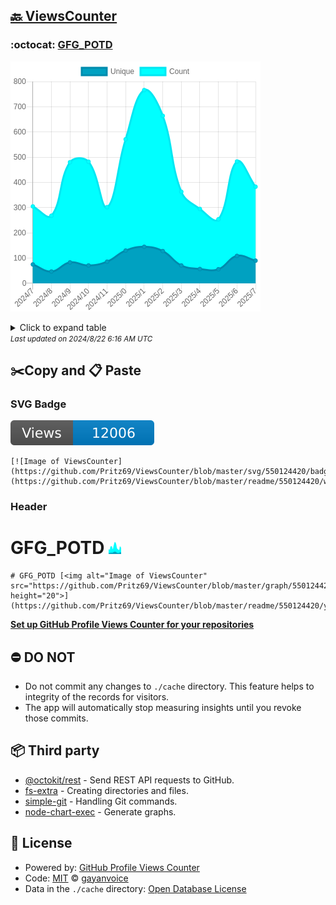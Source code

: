 ## [🔙 ViewsCounter](https://github.com/Pritz69/ViewsCounter)

### :octocat: [GFG_POTD](https://github.com/Pritz69/GFG_POTD)
![Image of ViewsCounter](https://github.com/Pritz69/ViewsCounter/blob/master/graph/550124420/large/year.png)

<details>
	<summary>Click to expand table</summary>
	<h2>:calendar: Year Page Views Table</h2>
<table>
	<tr>
		<th>
			Last Updated
		</th>
		<th>
			Unique
		</th>
		<th>
			Count
		</th>
	</tr>
	<tr>
		<td>
			<code>2024/8/1</code>
		</td>
		<td>
			<code>90</code>
		</td>
		<td>
			<code>383</code>
		</td>
	</tr>
	<tr>
		<td>
			<code>2024/7/1</code>
		</td>
		<td>
			<code>109</code>
		</td>
		<td>
			<code>483</code>
		</td>
	</tr>
	<tr>
		<td>
			<code>2024/6/1</code>
		</td>
		<td>
			<code>56</code>
		</td>
		<td>
			<code>254</code>
		</td>
	</tr>
	<tr>
		<td>
			<code>2024/5/1</code>
		</td>
		<td>
			<code>57</code>
		</td>
		<td>
			<code>295</code>
		</td>
	</tr>
	<tr>
		<td>
			<code>2024/4/1</code>
		</td>
		<td>
			<code>71</code>
		</td>
		<td>
			<code>363</code>
		</td>
	</tr>
	<tr>
		<td>
			<code>2024/3/1</code>
		</td>
		<td>
			<code>128</code>
		</td>
		<td>
			<code>664</code>
		</td>
	</tr>
	<tr>
		<td>
			<code>2024/2/1</code>
		</td>
		<td>
			<code>145</code>
		</td>
		<td>
			<code>766</code>
		</td>
	</tr>
	<tr>
		<td>
			<code>2024/1/1</code>
		</td>
		<td>
			<code>130</code>
		</td>
		<td>
			<code>571</code>
		</td>
	</tr>
	<tr>
		<td>
			<code>2023/12/1</code>
		</td>
		<td>
			<code>86</code>
		</td>
		<td>
			<code>302</code>
		</td>
	</tr>
	<tr>
		<td>
			<code>2023/11/1</code>
		</td>
		<td>
			<code>71</code>
		</td>
		<td>
			<code>482</code>
		</td>
	</tr>
	<tr>
		<td>
			<code>2023/10/1</code>
		</td>
		<td>
			<code>83</code>
		</td>
		<td>
			<code>480</code>
		</td>
	</tr>
	<tr>
		<td>
			<code>2023/9/1</code>
		</td>
		<td>
			<code>47</code>
		</td>
		<td>
			<code>268</code>
		</td>
	</tr>
	<tr>
		<td>
			<code>2023/8/1</code>
		</td>
		<td>
			<code>75</code>
		</td>
		<td>
			<code>305</code>
		</td>
	</tr>
</table>

</details>
<small><i>Last updated on 2024/8/22 6:16 AM UTC</i></small>

## ✂️Copy and 📋 Paste
### SVG Badge
[![Image of ViewsCounter](https://github.com/Pritz69/ViewsCounter/blob/master/svg/550124420/badge.svg)](https://github.com/Pritz69/ViewsCounter/blob/master/readme/550124420/week.md)
```readme
[![Image of ViewsCounter](https://github.com/Pritz69/ViewsCounter/blob/master/svg/550124420/badge.svg)](https://github.com/Pritz69/ViewsCounter/blob/master/readme/550124420/week.md)
```
### Header
# GFG_POTD [<img alt="Image of ViewsCounter" src="https://github.com/Pritz69/ViewsCounter/blob/master/graph/550124420/small/year.png" height="20">](https://github.com/Pritz69/ViewsCounter/blob/master/readme/550124420/year.md)
```readme
# GFG_POTD [<img alt="Image of ViewsCounter" src="https://github.com/Pritz69/ViewsCounter/blob/master/graph/550124420/small/year.png" height="20">](https://github.com/Pritz69/ViewsCounter/blob/master/readme/550124420/year.md)
```
[**Set up GitHub Profile Views Counter for your repositories**](https://github.com/gayanvoice/github-profile-views-counter)
## ⛔ DO NOT
- Do not commit any changes to `./cache` directory. This feature helps to integrity of the records for visitors.
- The app will automatically stop measuring insights until you revoke those commits.
## 📦 Third party

- [@octokit/rest](https://www.npmjs.com/package/@octokit/rest) - Send REST API requests to GitHub.
- [fs-extra](https://www.npmjs.com/package/fs-extra) - Creating directories and files.
- [simple-git](https://www.npmjs.com/package/simple-git) - Handling Git commands.
- [node-chart-exec](https://www.npmjs.com/package/node-chart-exec) - Generate graphs.
## 📄 License
- Powered by: [GitHub Profile Views Counter](https://github.com/gayanvoice/github-profile-views-counter)
- Code: [MIT](./LICENSE) © [gayanvoice](https://github.com/gayanvoice/github-profile-views-counter)
- Data in the `./cache` directory: [Open Database License](https://opendatacommons.org/licenses/odbl/1-0/)